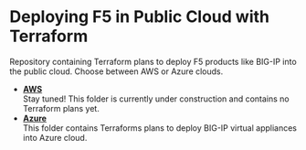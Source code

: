 # Deploying F5 in Public Cloud with Terraform
Repository containing Terraform plans to deploy F5 products like BIG-IP into the public cloud. Choose between AWS or Azure clouds.

  - **[AWS](AWS)** <br>Stay tuned! This folder is currently under construction and contains no Terraform plans yet.
  - **[Azure](Azure)** <br>This folder contains Terraforms plans to deploy BIG-IP virtual appliances into Azure cloud.
